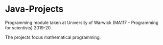 # Java-Projects

Programming module taken at University of Warwick (MA117 - Programming for scientists) 2019-20.

The projects focus mathematical programming.
